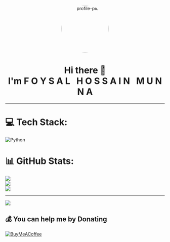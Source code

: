 <p align="center">
  <img src="[https://your-image-url.com/your-photo.jpg](https://api.reliasoftware.com/uploads/Top_Python_Tools_Every_Python_Developer_Should_Know_About_ea578c8599.webp)" width="150" height="150" style="border-radius: 50%;" alt="profile-pic"/>
</p>

<h1 align="center">
  Hi there 👋 <br/>
  I'm <strong>F O Y S A L &nbsp; H O S S A I N &nbsp; M U N N A</strong>
</h1>

---

# 💻 Tech Stack:
<!-- rest of your tech stack exactly as it is -->
![Python](https://img.shields.io/badge/python-3670A0?style=for-the-badge&logo=python&logoColor=ffdd54)
<!-- ... -->

# 📊 GitHub Stats:
![](https://github-readme-stats.vercel.app/api?username=foysall34&theme=dark&hide_border=false&include_all_commits=true&count_private=true)<br/>
![](https://nirzak-streak-stats.vercel.app/?user=foysall34&theme=dark&hide_border=false)<br/>
![](https://github-readme-stats.vercel.app/api/top-langs/?username=foysall34&theme=dark&hide_border=false&include_all_commits=true&count_private=true&layout=compact)

---

[![](https://visitcount.itsvg.in/api?id=foysall34&icon=0&color=0)](https://visitcount.itsvg.in)

## 💰 You can help me by Donating
[![BuyMeACoffee](https://img.shields.io/badge/Buy%20Me%20a%20Coffee-ffdd00?style=for-the-badge&logo=buy-me-a-coffee&logoColor=black)](https://buymeacoffee.com/foysall34)  

<!-- Proudly created with GPRM ( https://gprm.itsvg.in ) -->
